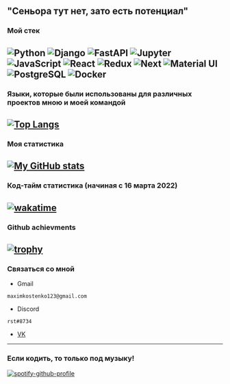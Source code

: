 "Сеньора тут нет, зато есть потенциал"
---
### Мой стек
![Python](https://img.shields.io/badge/Python-000000?style=for-the-badge&logo=Python&logoColor=#3776AB)
![Django](https://img.shields.io/badge/Django-000000?style=for-the-badge&logo=Django&logoColor=#009688)
![FastAPI](https://img.shields.io/badge/FastAPI-000000?style=for-the-badge&logo=FastAPI&logoColor=#092E20)
![Jupyter](https://img.shields.io/badge/Jupyter-000000?style=for-the-badge&logo=Jupyter&logoColor=#F37626)
![JavaScript](https://img.shields.io/badge/JavaScript-000000?style=for-the-badge&logo=JavaScript&logoColor=#F7DF1E)
![React](https://img.shields.io/badge/React-000000?style=for-the-badge&logo=React&logoColor=#61DAFB)
![Redux](https://img.shields.io/badge/Redux-000000?style=for-the-badge&logo=Redux&logoColor=#764ABC)
![Next](https://img.shields.io/badge/Next-000000?style=for-the-badge&logo=Next.js&logoColor=#000000)
![Material UI](https://img.shields.io/badge/MaterialUI-000000?style=for-the-badge&logo=MUI&logoColor=#007FFF)
![PostgreSQL](https://img.shields.io/badge/PostgreSQL-000000?style=for-the-badge&logo=PostgreSQL&logoColor=#4169E1)
![Docker](https://img.shields.io/badge/Docker-000000?style=for-the-badge&logo=Docker&logoColor=#2496ED)
---
### Языки, которые были использованы для различных проектов мною и моей командой
[![Top Langs](https://github-readme-stats.vercel.app/api/top-langs/?username=resistanceJkee&theme=algolia)](https://github.com/anuraghazra/github-readme-stats)
---
### Моя статистика
[![My GitHub stats](https://github-readme-stats.vercel.app/api?username=resistanceJkee&count_private=true&show_icons=true&theme=algolia)](https://github.com/anuraghazra/github-readme-stats)
---
### Код-тайм статистика (начиная с 16 марта 2022)
[![wakatime](https://wakatime.com/badge/user/b04cf7d8-e573-4087-bbe4-7b783f54e44b.svg)](https://wakatime.com/@b04cf7d8-e573-4087-bbe4-7b783f54e44b)
---
### Github achievments
[![trophy](https://github-profile-trophy.vercel.app/?username=resistanceJkee&theme=onedark)](https://github.com/ryo-ma/github-profile-trophy)
---
### Связаться со мной
* Gmail
```
maximkostenko123@gmail.com
```
* Discord
```
rst#8734
```
* [VK](https://vk.com/resistancejkee)
---
### Если кодить, то только под музыку!
[![spotify-github-profile](https://spotify-github-profile.vercel.app/api/view?uid=d7hgrj7g0edocxa83d0i3pje8&cover_image=true&theme=default)](https://github.com/kittinan/spotify-github-profile)
